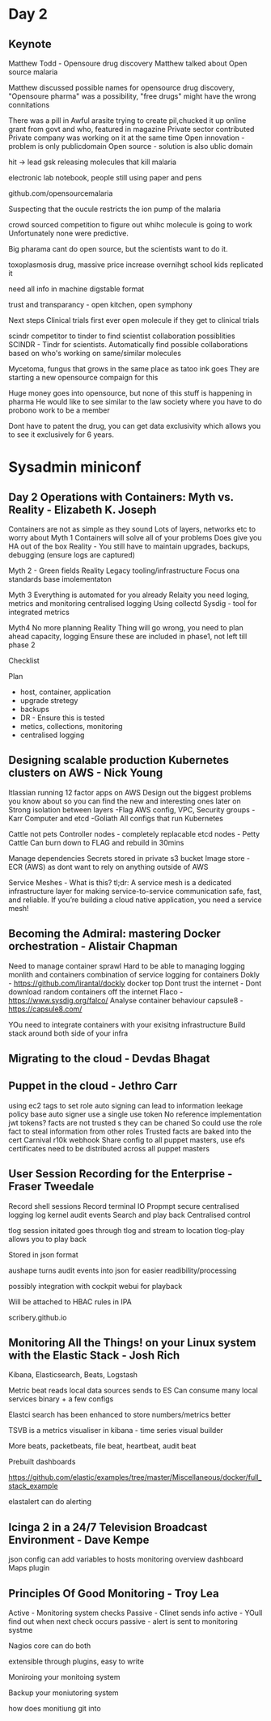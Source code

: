 # Day 2

## Keynote
Matthew Todd - Opensoure drug discovery
Matthew talked about Open source malaria

Matthew discussed  possible names for opensource drug discovery, "Opensoure pharma" was a possibility, "free drugs" might have the wrong connitations

There was a pill in 
Awful arasite trying to create pil,chucked it up online
grant from govt and who, featured in magazine
Private sector contributed
Private company was working on it at the same time
Open innovation - problem is only publicdomain
Open source - solution is also ublic domain

hit -> lead
gsk releasing molecules that kill malaria

electronic lab notebook, people still using paper and pens

github.com/opensourcemalaria

Suspecting that the oucule restricts the ion pump of the malaria

crowd sourced competition to figure out whihc molecule is going to work
Unfortunately none were predictive.

Big pharama cant do open source, but the scientists want to do it.

toxoplasmosis drug, massive price increase overnihgt
school kids replicated it 

need all info in machine digstable format

trust and transparancy - open kitchen, open symphony

Next steps
Clinical trials
first ever open molecule if they get to clinical trials

scindr 
competitor to tinder to find scientist collaboration possiblities
SCINDR - Tindr for scientists.  Automatically find possible collaborations based on who's working on same/similar molecules

Mycetoma, fungus that grows in the same place as tatoo ink goes
They are starting a new opensource compaign for this

Huge money goes into opensource, but none of this stuff is happening in pharma
He would like to see similar to the law society where you have to do probono work to be a member

Dont have to patent the drug, you can get data exclusivity which allows you to see it exclusively for 6 years.

# Sysadmin miniconf

## Day 2 Operations with Containers: Myth vs. Reality - Elizabeth K. Joseph
Containers are not as simple as they sound
Lots of layers, networks etc to worry about
Myth 1  Containers will solve all of your problems
Does give you HA out of the box
Reality - You still have to maintain
upgrades, backups, debugging (ensure logs are captured)

Myth 2 - Green fields
Reality Legacy tooling/infrastructure
Focus ona  standards base imolementaton

Myth 3 Everything is automated for you already
Relaity you need loging, metrics and monitoring
centralised logging
Using collectd 
Sysdig - tool for integrated metrics
 
Myth4 No more planning
Reality
Thing will go wrong, you need to plan ahead
capacity, logging
Ensure these are included in phase1, not left till phase 2

Checklist

Plan
- host, container, application
- upgrade stretegy
- backups
- DR - Ensure this is tested
- metics, collections, monitoring
- centralised logging

## Designing scalable production Kubernetes clusters on AWS - Nick Young
ltlassian running 12 factor apps on AWS
Design out the biggest problems you know about so you can find the new and interesting ones later on
Strong isolation between layers
-Flag
AWS config, VPC, Security groups
-Karr
Computer and etcd
-Goliath
All configs that run Kubernetes

Cattle not pets
Controller nodes - completely replacable
etcd nodes - Petty Cattle
Can burn down to FLAG and rebuild in 30mins

Manage dependencies
Secrets stored in private s3 bucket
Image store - ECR (AWS) as dont want to rely on anything outside of AWS

Service Meshes - What is this?
tl;dr: A service mesh is a dedicated infrastructure layer for making service-to-service communication safe, fast, and reliable. If you’re building a cloud native application, you need a service mesh!

## Becoming the Admiral: mastering Docker orchestration - Alistair Chapman
Need to manage container sprawl
Hard to be able to managing logging monlith and containers
combination of service logging for containers
Dokly - https://github.com/lirantal/dockly
docker top <container name>
Dont trust the internet - Dont download random containers off the internet
Flaco - https://www.sysdig.org/falco/
Analyse container behaviour
capsule8 - https://capsule8.com/

YOu need to integrate containers with your exisitng infrastructure
Build stack around both side of your infra

## Migrating to the cloud - Devdas Bhagat


## Puppet in the cloud - Jethro Carr
using ec2 tags to set role
auto signing can lead to information leekage
policy base auto signer
use a single use token
No reference implementation
jwt tokens?
facts are not trusted s they can be chaned
So could use the role fact to steal information from other roles
Trusted facts are baked into the cert
Carnival r10k webhook
Share config to all puppet masters, use efs
certificates need to be distributed across all puppet masters

## User Session Recording for the Enterprise - Fraser Tweedale
Record shell sessions
Record terminal IO
Propmpt secure centralised logging
log kernel audit events
Search and play back
Centralised control

tlog
session initated goes through tlog and stream to location
tlog-play allows you to play back

Stored in json format

aushape turns audit events into json for easier readibility/processing

possibly integration with cockpit webui for playback

Will be attached to HBAC rules in IPA

scribery.github.io

## Monitoring All the Things! on your Linux system with the Elastic Stack - Josh Rich
Kibana, Elasticsearch, Beats, Logstash

Metric beat
reads local data sources
sends to ES
Can consume many local services
binary + a few configs

Elastci search has been enhanced to store numbers/metrics better

TSVB is a metrics visualiser in kibana - time series visual builder

More beats, packetbeats, file beat, heartbeat, audit beat

Prebuilt dashboards

https://github.com/elastic/examples/tree/master/Miscellaneous/docker/full_stack_example

elastalert can do alerting

## Icinga 2 in a 24/7 Television Broadcast Environment - Dave Kempe
json config 
can add variables to hosts
monitoring overview dashboard
Maps plugin

## Principles Of Good Monitoring - Troy Lea
Active - Monitoring system checks
Passive - Clinet sends info
active - YOull find out when next check occurs
passive - alert is sent to monitoring systme

Nagios core can do both

extensible through plugins, easy to write

Moniroing your monitoing system

Backup your moniutoring system

how does monitiung git into 


